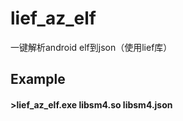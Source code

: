 # lief_az_elf
一键解析android elf到json（使用lief库）  

## Example
#### >lief_az_elf.exe libsm4.so libsm4.json
